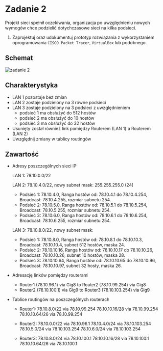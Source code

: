 # Zadanie 2

Projekt sieci spełnił oczekiwania, organizacja po uwzględnieniu nowych wymogów chce podzielić dotychczasowe sieci na kilka podsieci.

1. Zaprojektuj oraz udokumentuj prototyp rozwiązania z wykorzystaniem oprogramowania ``CISCO Packet Tracer``, ``VirtualBox`` lub podobnego. 

## Schemat

![zadanie 2](stage-02.svg)

## Charakterystyka
  * LAN 1 pozostaje bez zmian
  * LAN 2 zostaje podzielony na 3 równe podsieci
  * LAN 3 zostaje podzielony na 3 podsieci z uwzględnieniem
    * podsieć 1 ma obsłużyć do 512 hostów
    * podsieć 2 ma obsłużyć do 10 hostów
    * podsieć 3 ma obsłużyć do 32 hostów
  * Usunięty został również link pomiędzy Routerem (LAN 1) a Routerem (LAN 2)
  * Uwzględnij zmiany w tablicy routingów




## Zawartość

 * Adresy poszczególnych sieci IP

   LAN 1: 78.10.0.0/22

   LAN 2: 78.10.4.0/22, nowy subnet mask: 255.255.255.0 (24)
    * Podsieć 1: 78.10.4.0, Ranga hostów od: 78.10.4.1 do 78.10.4.254, Broadcast: 78.10.4.255, rozmiar subnetu 254.
    * Podsieć 2: 78.10.5.0, Ranga hostów od: 78.10.5.1 do 78.10.5.254, Broadcast: 78.10.5.255, rozmiar subnetu 254.
    * Podsieć 3: 78.10.6.0, Ranga hostów od: 78.10.6.1 do 78.10.6.254, Broadcast: 78.10.6.255, rozmiar subnetu 254.

   LAN 3: 78.10.8.0/22, nowy subnet mask: 
    * Podsieć 1: 78.10.8.0, Ranga hostów od: 78.10.8.1 do 78.10.10.3, Broadcast: 78.10.10.4, subnet 512 hostów, maska 24.
    * Podsieć 2: 78.10.10.16, Ranga hostów od: 78.10.10.17 do 78.10.10.26, Broadcast: 78.10.10.26, subnet 10 hostów, maska 28.
    * Podsieć 3: 78.10.10.64, Ranga hostów od: 78.10.10.65 do 78.10.10.96, Broadcast: 78.10.10.97, subnet 32 hosty, maska 26.

 * Adresację linków pomiędzy routerami
    * Router1 (78.10.96.1) via Gig8 to Router2 (78.10.99.254) via Gig8
    * Router2 (78.10.100.1) via Gig9 to Router3 (78.10.103.254) via Gig9

 * Tablice routingów na poszczególnych routerach
    * Router1: 78.10.8.0/22 via 78.10.99.254
               78.10.10.16/28 via 78.10.99.254
               78.10.10.64/26 via 78.10.99.254
              
    * Router2: 78.10.0.0/22 via 78.10.96.1
               78.10.4.0/24 via 78.10.103.254
               78.10.5.0/24 via 78.10.103.254
               78.10.6.0/24 via 78.10.103.254

   * Router3: 78.10.8.0/24 via 78.10.100.1
              78.10.10.16/28 via 78.10.100.1
              78.10.10.64/26 via 78.10.100.1
